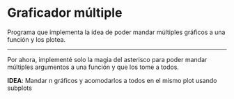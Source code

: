 # Graficador múltiple

Programa que implementa la idea de poder mandar múltiples gráficos
a una función y los plotea.

***

Por ahora, implementé solo la magia del asterisco para poder mandar
múltiples argumentos a una función y que los tome a todos.

**IDEA**: Mandar n gráficos y acomodarlos a todos en el mismo plot usando
subplots
